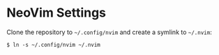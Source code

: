 NeoVim Settings
===============

Clone the repository to `~/.config/nvim` and create a symlink to `~/.nvim`:

```
$ ln -s ~/.config/nvim ~/.nvim
```
